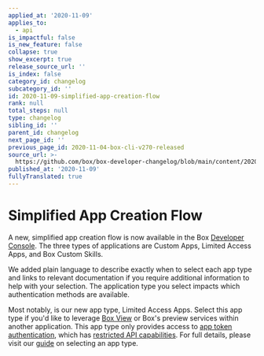 ```yaml
---
applied_at: '2020-11-09'
applies_to:
  - api
is_impactful: false
is_new_feature: false
collapse: true
show_excerpt: true
release_source_url: ''
is_index: false
category_id: changelog
subcategory_id: ''
id: 2020-11-09-simplified-app-creation-flow
rank: null
total_steps: null
type: changelog
sibling_id: ''
parent_id: changelog
next_page_id: ''
previous_page_id: 2020-11-04-box-cli-v270-released
source_url: >-
  https://github.com/box/box-developer-changelog/blob/main/content/2020/11-09-simplified-app-creation-flow.md
published_at: '2020-11-09'
fullyTranslated: true
---
```

# Simplified App Creation Flow

A new, simplified app creation flow is now available in the Box [Developer Console](https://app.box.com/developers/console). The three types of applications are Custom Apps, Limited Access Apps, and Box Custom Skills.

We added plain language to describe exactly when to select each app type and links to relevant documentation if you require additional information to help with your selection. The application type you select impacts which authentication methods are available.

Most notably, is our new app type, Limited Access Apps. Select this app type if you'd like to leverage [Box View](g://embed/box-view/) or Box's preview services within another application. This app type only provides access to [app token authentication](g://authentication/app-token/), which has [restricted API capabilities](g://authentication/app-token/endpoints/). For full details, please visit our [guide](g://applications/select/) on selecting an app type.
